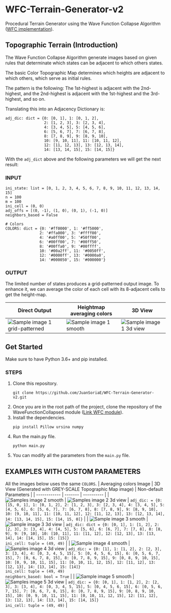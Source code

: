 # WFC-Terrain-Generator-v2

Procedural Terrain Generator using the Wave Function Collapse Algorithm ([WFC implementation](https://github.com/JuanSoriaE/WFC)).

## Topographic Terrain (Introduction)

The Wave Function Collapse Algorithm generate images based on given rules that determinate which states can be adjacent to which others states.

The basic Color Topographic Map determines which heights are adjacent to which others, which serve as initial rules.

The pattern is the following:
The 1st-highest is adjacent with the 2nd-highest, and the 2nd-highest is adjacent with the 1st-highest and the 3rd-highest, and so on.

Translating this into an Adjacency Dictionary is:

```
adj_dic: dict = {0: [0, 1], 1: [0, 1, 2],
                 2: [1, 2, 3], 3: [2, 3, 4],
                 4: [3, 4, 5], 5: [4, 5, 6],
                 6: [5, 6, 7], 7: [6, 7, 8],
                 8: [7, 8, 9], 9: [8, 9, 10],
                 10: [9, 10, 11], 11: [10, 11, 12],
                 12: [11, 12, 13], 13: [12, 13, 14],
                 14: [13, 14, 15], 15: [14, 15]}
```

With the `adj_dict` above and the following parameters we will get the next result:

### INPUT
```
ini_state: list = [0, 1, 2, 3, 4, 5, 6, 7, 8, 9, 10, 11, 12, 13, 14, 15]
n = 100
m = 100
ini_cell = (0, 0)
adj_offs = [(0, -1), (1, 0), (0, 1), (-1, 0)]
neighbors_based = False

# Colors
COLORS: dict = {0: '#ff0000', 1: '#ff5000',
               2: '#ffa000', 3: '#ffff00',
               4: '#a0ff00', 5: '#50ff00',
               6: '#00ff00', 7: '#00ff50',
               8: '#00ffa0', 9: '#00ffff',
               10: '#00a2ff', 11: '#0050ff',
               12: '#0000ff', 13: '#0000a0',
               14: '#000050', 15: '#000000'}
```

### OUTPUT
The limited number of states produces a grid-patterned output image. To enhance it, we can average the color of each cell with its 8-adjacent cells to get the height-map.

| Direct Output | Heightmap averaging colors | 3D View |
| ------------- | ---------------- | ------- |
| ![Sample image 1 grid-patterned](./samples/1-grid.jpg) | ![Sample image 1 smooth](./samples/1-hmap.jpg) | ![Sample image 1 3d view](./samples/1-3d.jpg) |

## Get Started

Make sure to have Python 3.6+ and pip installed.

### STEPS
1. Clone this repository.
    ```
    git clone https://github.com/JuanSoriaE/WFC-Terrain-Generator-v2.git
    ```
2. Once you are in the root path of the project, clone the repository of the WaveFunctionCollapsed module ([Link WFC module](https://github.com/JuanSoriaE/WFC)).
3. Install the dependencies.
    ```
    pip install Pillow ursina numpy
    ```
4. Run the main.py file.
    ```
    python main.py
    ```
5. You can modify all the parameters from the `main.py` file.

## EXAMPLES WITH CUSTOM PARAMETERS

All the images below uses the same `COLORS`.
| Averaging colors Image | 3D View (Generated with GREY-SCALE Topographic Map image) | Non-default Parameters |
| ------------ | ------- | ---------- |
| ![Samples image 2 smooth](./samples/2.jpg) | ![Samples image 2 3d view](./samples/2-3d.jpg) | `adj_dic: = {0: [15, 0, 1], 1: [0, 1, 2], 2: [1, 2, 3], 3: [2, 3, 4], 4: [3, 4, 5], 5: [4, 5, 6], 6: [5, 6, 7], 7: [6, 7, 8], 8: [7, 8, 9], 9: [8, 9, 10], 10: [9, 10, 11], 11: [10, 11, 12], 12: [11, 12, 13], 13: [12, 13, 14], 14: [13, 14, 15], 15: [14, 15, 0]}` |
| ![Sample image 3 smooth](./samples/3.jpg) | ![Sample image 3 3d view](./samples/3-3d.jpg) | `adj_dic: dict = {0: [0, 1], 1: [1, 2], 2: [2, 3], 3: [3, 4], 4: [4, 5], 5: [5, 6], 6: [6, 7], 7: [7, 8], 8: [8, 9], 9: [9, 10], 10: [10, 11], 11: [11, 12], 12: [12, 13], 13: [13, 14], 14: [14, 15], 15: [15]}`<br>`ini_cell: tuple = (49, 49)` |
| ![Sample image 4 smooth](./samples/4.jpg) | ![Samples image 4 3d view](./samples/4-3d.jpg) | `adj_dic: = {0: [1], 1: [1, 2], 2: [2, 3], 3: [3, 4], 4: [0, 3, 4, 5, 15], 5: [0, 4, 5, 6, 15], 6: [0, 5, 6, 7, 15], 7: [0, 6, 7, 8, 15], 8: [0, 7, 8, 9, 15], 9: [0, 8, 9, 10, 15], 10: [0, 9, 10, 11, 15], 11: [0, 10, 11, 12, 15], 12: [11, 12], 13: [12, 13], 14: [13, 14], 15: [14]}`<br>`ini_cell: tuple = (49, 49)`<br>`neighbors_based: bool = True` |
| ![Sample image 5 smooth](./samples/5.jpg) | ![Samples image 5 3d view](./samples/5-3d.jpg) | `adj_dic: = {0: [0, 1], 1: [1, 2], 2: [2, 3], 3: [3, 4], 4: [0, 3, 4, 5, 15], 5: [0, 4, 5, 6, 15], 6: [0, 5, 6, 7, 15], 7: [0, 6, 7, 8, 15], 8: [0, 7, 8, 9, 15], 9: [0, 8, 9, 10, 15], 10: [0, 9, 10, 11, 15], 11: [0, 10, 11, 12, 15], 12: [11, 12], 13: [12, 13], 14: [13, 14], 15: [14, 15]}`<br>`ini_cell: tuple = (49, 49)` |
